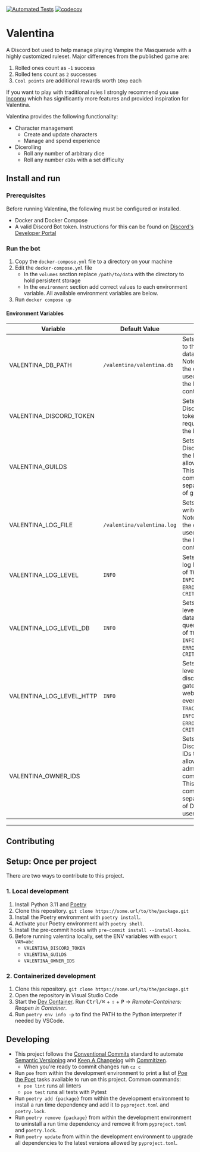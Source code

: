 [![Automated Tests](https://github.com/natelandau/valentina/actions/workflows/automated-tests.yml/badge.svg)](https://github.com/natelandau/valentina/actions/workflows/automated-tests.yml) [![codecov](https://codecov.io/gh/natelandau/valentina/branch/main/graph/badge.svg?token=2ZNJ20XDOQ)](https://codecov.io/gh/natelandau/valentina)

# Valentina

A Discord bot used to help manage playing Vampire the Masquerade with a highly customized ruleset. Major differences from the published game are:

1. Rolled ones count as `-1` success
2. Rolled tens count as `2` successes
3. `Cool points` are additional rewards worth `10xp` each

If you want to play with traditional rules I strongly recommend you use [Inconnu](https://docs.inconnu.app/) which has significantly more features and provided inspiration for Valentina.

Valentina provides the following functionality:

-   Character management
    -   Create and update characters
    -   Manage and spend experience
-   Dicerolling
    -   Roll any number of arbitrary dice
    -   Roll any number `d10s` with a set difficulty

## Install and run

### Prerequisites

Before running Valentina, the following must be configured or installed.

-   Docker and Docker Compose
-   A valid Discord Bot token. Instructions for this can be found on [Discord's Developer Portal](https://discord.com/developers/docs/getting-started)

### Run the bot

1. Copy the `docker-compose.yml` file to a directory on your machine
2. Edit the `docker-compose.yml` file
    - In the `volumes` section replace `/path/to/data` with the directory to hold persistent storage
    - In the `environment` section add correct values to each environment variable. All available environment variables are below.
3. Run `docker compose up`

#### Environment Variables

| Variable                 | Default Value              | Usage                                                                                                                                |
| ------------------------ | -------------------------- | ------------------------------------------------------------------------------------------------------------------------------------ |
| VALENTINA_DB_PATH        | `/valentina/valentina.db`  | Sets the path to the SQLite database file.<br />Note, this is the directory used withing the Docker container                        |
| VALENTINA_DISCORD_TOKEN  |                            | Sets the Discord bot token. This is required to run the bot.                                                                         |
| VALENTINA_GUILDS         |                            | Sets the Discord guilds the bot is allowed to join. This is a comma separated list of guild IDs.                                     |
| VALENTINA_LOG_FILE       | `/valentina/valentina.log` | Sets the file to write logs to.<br />Note, this is the directory used withing the Docker container                                   |
| VALENTINA_LOG_LEVEL      | `INFO`                     | Sets master log level. One of `TRACE`, `DEBUG`, `INFO`, `WARNING`, `ERROR`, `CRITICAL`                                               |
| VALENTINA_LOG_LEVEL_DB   | `INFO`                     | Sets the log level for database SQL queries. One of `TRACE`, `DEBUG`, `INFO`, `WARNING`, `ERROR`, `CRITICAL`                         |
| VALENTINA_LOG_LEVEL_HTTP | `INFO`                     | Sets the log level for discord HTTP, gateway, webhook,client events. One of `TRACE`, `DEBUG`, `INFO`, `WARNING`, `ERROR`, `CRITICAL` |
| VALENTINA_OWNER_IDS      |                            | Sets the Discord user IDs that are allowed to run admin commands. This is a comma separated list of Discord user IDs.                |

---

## Contributing

## Setup: Once per project

There are two ways to contribute to this project.

### 1. Local development

1. Install Python 3.11 and [Poetry](https://python-poetry.org)
2. Clone this repository. `git clone https://some.url/to/the/package.git`
3. Install the Poetry environment with `poetry install`.
4. Activate your Poetry environment with `poetry shell`.
5. Install the pre-commit hooks with `pre-commit install --install-hooks`.
6. Before running valentina locally, set the ENV variables with `export VAR=abc`
    - `VALENTINA_DISCORD_TOKEN`
    - `VALENTINA_GUILDS`
    - `VALENTINA_OWNER_IDS`

### 2. Containerized development

1. Clone this repository. `git clone https://some.url/to/the/package.git`
2. Open the repository in Visual Studio Code
3. Start the [Dev Container](https://code.visualstudio.com/docs/remote/containers). Run <kbd>Ctrl/⌘</kbd> + <kbd>⇧</kbd> + <kbd>P</kbd> → _Remote-Containers: Reopen in Container_.
4. Run `poetry env info -p` to find the PATH to the Python interpreter if needed by VSCode.

## Developing

-   This project follows the [Conventional Commits](https://www.conventionalcommits.org/) standard to automate [Semantic Versioning](https://semver.org/) and [Keep A Changelog](https://keepachangelog.com/) with [Commitizen](https://github.com/commitizen-tools/commitizen).
    -   When you're ready to commit changes run `cz c`
-   Run `poe` from within the development environment to print a list of [Poe the Poet](https://github.com/nat-n/poethepoet) tasks available to run on this project. Common commands:
    -   `poe lint` runs all linters
    -   `poe test` runs all tests with Pytest
-   Run `poetry add {package}` from within the development environment to install a run time dependency and add it to `pyproject.toml` and `poetry.lock`.
-   Run `poetry remove {package}` from within the development environment to uninstall a run time dependency and remove it from `pyproject.toml` and `poetry.lock`.
-   Run `poetry update` from within the development environment to upgrade all dependencies to the latest versions allowed by `pyproject.toml`.
